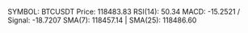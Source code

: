 SYMBOL: BTCUSDT
Price: 118483.83
RSI(14): 50.34
MACD: -15.2521 / Signal: -18.7207
SMA(7): 118457.14 | SMA(25): 118486.60
